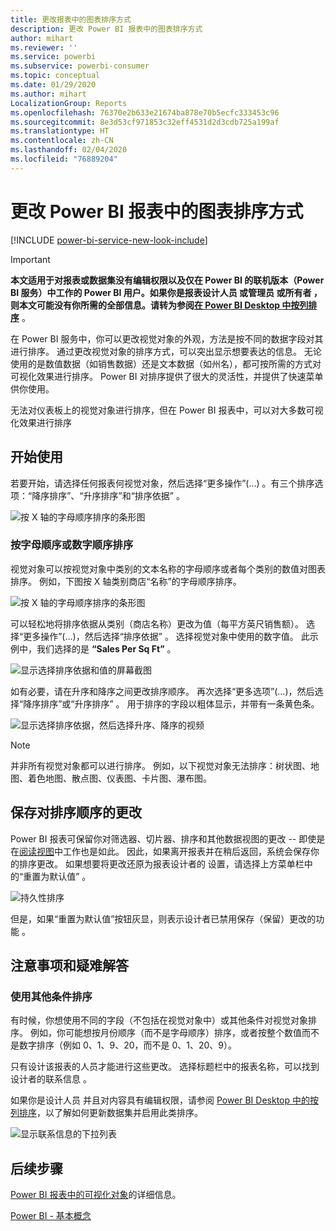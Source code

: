 ```yaml
---
title: 更改报表中的图表排序方式
description: 更改 Power BI 报表中的图表排序方式
author: mihart
ms.reviewer: ''
ms.service: powerbi
ms.subservice: powerbi-consumer
ms.topic: conceptual
ms.date: 01/29/2020
ms.author: mihart
LocalizationGroup: Reports
ms.openlocfilehash: 76370e2b633e21674ba878e70b5ecfc333453c96
ms.sourcegitcommit: 8e3d53cf971853c32eff4531d2d3cdb725a199af
ms.translationtype: HT
ms.contentlocale: zh-CN
ms.lasthandoff: 02/04/2020
ms.locfileid: "76889204"
---
```

# <a name="change-how-a-chart-is-sorted-in-a-power-bi-report"></a>更改 Power BI 报表中的图表排序方式



[!INCLUDE [power-bi-service-new-look-include](../includes/power-bi-service-new-look-include.md)]


> [!IMPORTANT]
> **本文适用于对报表或数据集没有编辑权限以及仅在 Power BI 的联机版本（Power BI 服务）中工作的 Power BI 用户。如果你是报表设计人员  或管理员  或所有者  ，则本文可能没有你所需的全部信息。请转为参阅[在 Power BI Desktop 中按列排序](../desktop-sort-by-column.md)** 。

在 Power BI 服务中，你可以更改视觉对象的外观，方法是按不同的数据字段对其进行排序。 通过更改视觉对象的排序方式，可以突出显示想要表达的信息。 无论使用的是数值数据（如销售数据）还是文本数据（如州名），都可按所需的方式对可视化效果进行排序。 Power BI 对排序提供了很大的灵活性，并提供了快速菜单供你使用。 

无法对仪表板上的视觉对象进行排序，但在 Power BI 报表中，可以对大多数可视化效果进行排序 

## <a name="get-started"></a>开始使用

若要开始，请选择任何报表何视觉对象，然后选择“更多操作”(…)  。有三个排序选项：“降序排序”、“升序排序”和“排序依据”    。 
    

![按 X 轴的字母顺序排序的条形图](media/end-user-change-sort/power-bi-more-actions.png)

### <a name="sort-alphabetically-or-numerically"></a>按字母顺序或数字顺序排序

视觉对象可以按视觉对象中类别的文本名称的字母顺序或者每个类别的数值对图表排序。 例如，下图按 X 轴类别商店“名称”的字母顺序排序。 

![按 X 轴的字母顺序排序的条形图](media/end-user-change-sort/powerbi-sort-category.png)

可以轻松地将排序依据从类别（商店名称）更改为值（每平方英尺销售额）。 选择“更多操作”(...)，然后选择“排序依据”   。 选择视觉对象中使用的数字值。  此示例中，我们选择的是 **“Sales Per Sq Ft”** 。

![显示选择排序依据和值的屏幕截图](media/end-user-change-sort/power-bi-sort-value.png)

如有必要，请在升序和降序之间更改排序顺序。  再次选择“更多选项”(…)，然后选择“降序排序”或“升序排序”    。 用于排序的字段以粗体显示，并带有一条黄色条。

   ![显示选择排序依据，然后选择升序、降序的视频](media/end-user-change-sort/sort.gif)

> [!NOTE]
> 并非所有视觉对象都可以进行排序。 例如，以下视觉对象无法排序：树状图、地图、着色地图、散点图、仪表图、卡片图、瀑布图。

## <a name="saving-changes-you-make-to-sort-order"></a>保存对排序顺序的更改
Power BI 报表可保留你对筛选器、切片器、排序和其他数据视图的更改 -- 即使是在[阅读视图](end-user-reading-view.md)中工作也是如此。 因此，如果离开报表并在稍后返回，系统会保存你的排序更改。  如果想要将更改还原为报表设计者的  设置，请选择上方菜单栏中的“重置为默认值”  。 

![持久性排序](media/end-user-change-sort/power-bi-reset.png)

但是，如果“重置为默认值”按钮灰显，则表示设计者已禁用保存（保留）更改的功能   。

<a name="other"></a>
## <a name="considerations-and-troubleshooting"></a>注意事项和疑难解答

### <a name="sorting-using-other-criteria"></a>使用其他条件排序
有时候，你想使用不同的字段（不包括在视觉对象中）或其他条件对视觉对象排序。  例如，你可能想按月份顺序（而不是字母顺序）排序，或者按整个数值而不是数字排序（例如 0、1、9、20，而不是 0、1、20、9）。  

只有设计该报表的人员才能进行这些更改。 选择标题栏中的报表名称，可以找到设计者的联系信息  。

如果你是设计人员  并且对内容具有编辑权限，请参阅 [Power BI Desktop 中的按列排序](../desktop-sort-by-column.md)，以了解如何更新数据集并启用此类排序。

![显示联系信息的下拉列表](media/end-user-change-sort/power-bi-contact.png)

## <a name="next-steps"></a>后续步骤
[Power BI 报表中的可视化对象](end-user-visualizations.md)的详细信息。

[Power BI - 基本概念](end-user-basic-concepts.md)
